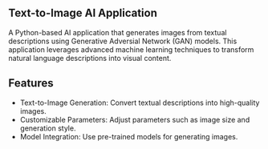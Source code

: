 ## Text-to-Image AI Application
A Python-based AI application that generates images from textual descriptions using Generative Adversial Network (GAN) models. This application leverages advanced machine learning techniques to transform natural language descriptions into visual content.

## Features
- Text-to-Image Generation: Convert textual descriptions into high-quality images.
- Customizable Parameters: Adjust parameters such as image size and generation style.
- Model Integration: Use pre-trained models for generating images.
